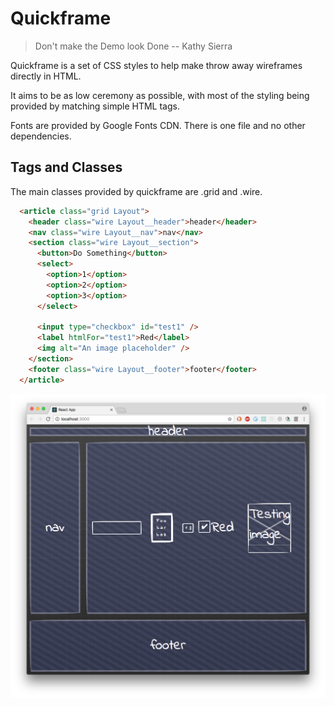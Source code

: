 # Quickframe

> Don't make the Demo look Done
> -- Kathy Sierra

Quickframe is a set of CSS styles to help make throw away wireframes
directly in HTML.

It aims to be as low ceremony as possible, with most of the styling
being provided by matching simple HTML tags.

Fonts are provided by Google Fonts CDN.  There is one file and no other dependencies.


## Tags and Classes
The main classes provided by quickframe are .grid and .wire.

```HTML
  <article class="grid Layout">
    <header class="wire Layout__header">header</header>
    <nav class="wire Layout__nav">nav</nav>
    <section class="wire Layout__section">
      <button>Do Something</button>
      <select>
        <option>1</option>
        <option>2</option>
        <option>3</option>
      </select>

      <input type="checkbox" id="test1" />
      <label htmlFor="test1">Red</label>
      <img alt="An image placeholder" />
    </section>
    <footer class="wire Layout__footer">footer</footer>
  </article>
```

![An example of a quickframe](./demo.png)
